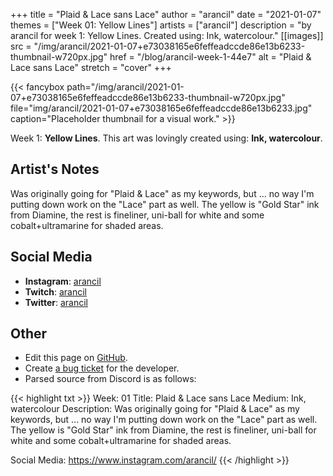 +++
title =       "Plaid & Lace sans Lace"
author =      "arancil"
date =        "2021-01-07"
themes =      ["Week 01: Yellow Lines"]
artists =     ["arancil"]
description = "by arancil for week 1: Yellow Lines. Created using: Ink, watercolour."
[[images]]
              src = "/img/arancil/2021-01-07+e73038165e6feffeadccde86e13b6233-thumbnail-w720px.jpg"
              href = "/blog/arancil-week-1-44e7"
              alt = "Plaid & Lace sans Lace"
              stretch = "cover"
+++


{{< fancybox path="/img/arancil/2021-01-07+e73038165e6feffeadccde86e13b6233-thumbnail-w720px.jpg" file="img/arancil/2021-01-07+e73038165e6feffeadccde86e13b6233.jpg" caption="Placeholder thumbnail for a visual work." >}}


Week 1: **Yellow Lines**. This art was lovingly created using: **Ink, watercolour**.

## Artist's Notes

Was originally going for "Plaid & Lace" as my keywords, but ... no way I'm putting down work on the "Lace" part as well. The yellow is "Gold Star" ink from Diamine, the rest is fineliner, uni-ball for white and some cobalt+ultramarine for shaded areas.

## Social Media

- **Instagram**: <a href='https://instagram.com/arancil' target='_blank'>arancil</a>
- **Twitch**: <a href='https://twitch.tv/arancil' target='_blank'>arancil</a>
- **Twitter**: <a href='https://twitter.com/arancil' target='_blank'>arancil</a>

## Other

- Edit this page on [GitHub](https://github.com/teaminkling/web-refresh/edit/main/content/blog/arancil-week-1-44e7.md).
- Create [a bug ticket](https://github.com/teaminkling/web-refresh/issues/new?assignees=&labels=bug&template=problem-report.md&title=) for the developer.
- Parsed source from Discord is as follows:

{{< highlight txt >}}
Week: 01
Title: Plaid & Lace sans Lace
Medium: Ink, watercolour
Description: Was originally going for "Plaid & Lace" as my keywords, but ... no way I'm putting down work on the "Lace" part as well. The yellow is "Gold Star" ink from Diamine, the rest is fineliner, uni-ball for white and some cobalt+ultramarine for shaded areas.

Social Media: https://www.instagram.com/arancil/
{{< /highlight >}}